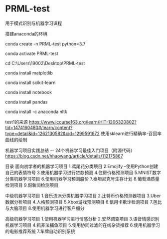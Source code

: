 # PRML-test
用于模式识别与机器学习课程

搭建anaconda的环境

conda create -n PRML-test python=3.7

conda activate PRML-test

cd C:\Users\19002\Desktop\PRML-test

conda install matplotlib

conda install scikit-learn

conda install notebook

conda install pandas

conda install -c anaconda nltk

test1的来源
https://www.icourse163.org/learn/HIT-1206320802?tid=1474160480#/learn/content?type=detail&id=1262130582&cid=1299591672
使用sklearn进行精确率-召回率曲线的绘制

机器学习项目实践总结 -- 24个机器学习最佳入门项目（附源代码）
https://blog.csdn.net/hhaowang/article/details/112175867

目录
面向初学者的机器学习项目
1.鸢尾花分类项目
2.Emojify –使用Python创建自己的表情符号
3.使用机器学习进行贷款预测
4.住房价格预测项目
5.MNIST数字分类机器学习项目
6.使用机器学习预测股价
7.泰坦尼克号生存计划
8.葡萄酒质量检测项目
9.假新闻检测项目

中级机器学习项目
1.音乐流派分类机器学习项目
2.比特币价格预测器项目
3.Uber数据分析项目
4.人格预测项目
5.Xbox游戏预测项目
6.信用卡欺诈检测项目
7.芭比与大脑项目
8.使用机器学习进行客户细分

高级机器学习项目
1.使用机器学习进行情感分析
2.安然调查项目
3.语音情感识别机器学习项目
4.抓非法捕鱼项目
5.使用协同过滤的在线杂货推荐
6.使用机器学习的电影推荐系统
7.车牌自动识别系统





